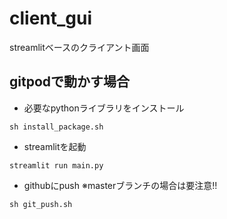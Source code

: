 # client_gui
streamlitベースのクライアント画面

## gitpodで動かす場合
* 必要なpythonライブラリをインストール
```
sh install_package.sh
```
* streamlitを起動
```
streamlit run main.py
```
* githubにpush ※masterブランチの場合は要注意!!
```
sh git_push.sh
```
